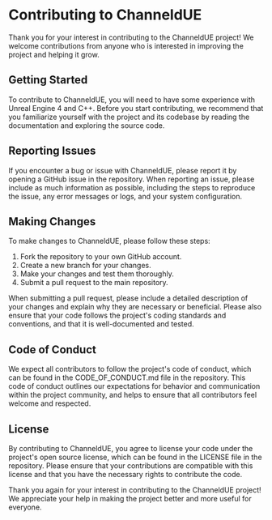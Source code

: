 # Contributing to ChanneldUE

Thank you for your interest in contributing to the ChanneldUE project! We welcome contributions from anyone who is interested in improving the project and helping it grow.

## Getting Started

To contribute to ChanneldUE, you will need to have some experience with Unreal Engine 4 and C++. Before you start contributing, we recommend that you familiarize yourself with the project and its codebase by reading the documentation and exploring the source code.

## Reporting Issues

If you encounter a bug or issue with ChanneldUE, please report it by opening a GitHub issue in the repository. When reporting an issue, please include as much information as possible, including the steps to reproduce the issue, any error messages or logs, and your system configuration.

## Making Changes

To make changes to ChanneldUE, please follow these steps:

1. Fork the repository to your own GitHub account.
2. Create a new branch for your changes.
3. Make your changes and test them thoroughly.
4. Submit a pull request to the main repository.

When submitting a pull request, please include a detailed description of your changes and explain why they are necessary or beneficial. Please also ensure that your code follows the project's coding standards and conventions, and that it is well-documented and tested.

## Code of Conduct

We expect all contributors to follow the project's code of conduct, which can be found in the CODE_OF_CONDUCT.md file in the repository. This code of conduct outlines our expectations for behavior and communication within the project community, and helps to ensure that all contributors feel welcome and respected.

## License

By contributing to ChanneldUE, you agree to license your code under the project's open source license, which can be found in the LICENSE file in the repository. Please ensure that your contributions are compatible with this license and that you have the necessary rights to contribute the code.

Thank you again for your interest in contributing to the ChanneldUE project! We appreciate your help in making the project better and more useful for everyone.